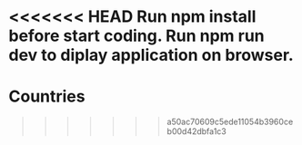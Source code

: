 <<<<<<< HEAD
Run npm install before start coding.
Run npm run dev to diplay application on browser.
=======
# Countries
>>>>>>> a50ac70609c5ede11054b3960ceb00d42dbfa1c3
